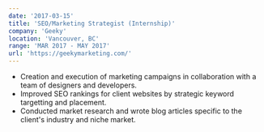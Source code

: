 ```yaml
---
date: '2017-03-15'
title: 'SEO/Marketing Strategist (Internship)'
company: 'Geeky'
location: 'Vancouver, BC'
range: 'MAR 2017 - MAY 2017'
url: 'https://geekymarketing.com/'
---
```


- Creation and execution of marketing campaigns in collaboration with a team of designers and developers.
- Improved SEO rankings for client websites by strategic keyword targetting and placement.
- Conducted market research and wrote blog articles specific to the client's industry and niche market.

